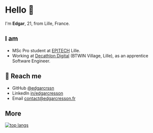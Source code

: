 # Hello 👋

I'm **Edgar**, 21, from Lille, France.

## I am
- MSc Pro student at [EPITECH](https://www.epitech.eu/fr/ecole-informatique-lille/) Lille.
- Working at [Decathlon Digital](https://digital.decathlon.net/) (BTWIN Village, Lille), as an apprentice Software Engineer.

<!---
## 🔭 Working on
- Modern Web Technologies.
- JavaScript, TypeScript, NodeJS.
- React, Next, Nest...
-->

## 💬 Reach me
- GitHub [@edgarcrssn](https://github.com/edgarcrssn)
- LinkedIn [in/edgarcresson](https://www.linkedin.com/in/edgarcresson/)
- Email [contact@edgarcresson.fr](mailto:contact@edgarcresson.fr)

## More
[![top langs](https://github-readme-stats.vercel.app/api/top-langs/?username=edgarcrssn&layout=compact)](https://github.com/edgarcrssn)

<!-- [![github stats](https://github-readme-stats.vercel.app/api?username=edgarcrssn&show_icons=true)](https://github.com/edgarcrssn) -->
